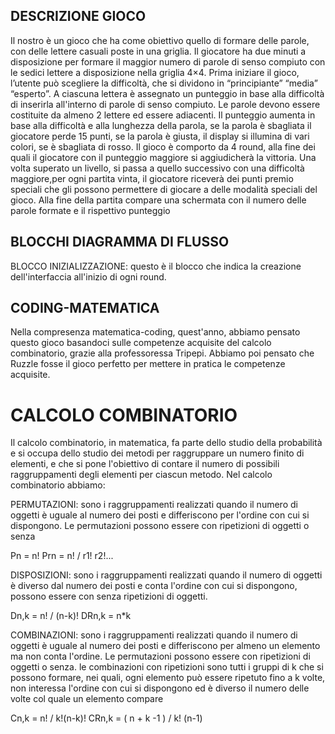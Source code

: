 


## DESCRIZIONE GIOCO
Il nostro è un gioco che ha come obiettivo quello di formare delle parole, con delle lettere casuali poste in una griglia.
Il giocatore ha due minuti a disposizione per formare il maggior numero di parole di senso compiuto con le sedici lettere a disposizione nella griglia 4×4. 
Prima iniziare il gioco, l’utente può scegliere la difficoltà, che si dividono in “principiante” “media” “esperto”.
A ciascuna lettera è assegnato un punteggio in base alla difficoltà di inserirla all'interno di parole di senso compiuto.
Le parole devono essere costituite da almeno 2 lettere ed essere adiacenti.
Il punteggio aumenta in base alla difficoltà e alla lunghezza della parola, se la parola è sbagliata il giocatore perde 15 punti, se la parola è giusta, il display si illumina di vari colori, se è sbagliata di rosso. 
Il gioco è comporto da 4 round, alla fine dei quali il giocatore con il punteggio maggiore si aggiudicherà la vittoria.
Una volta superato un livello, si passa a quello successivo con una difficoltà maggiore,per ogni partita vinta, il giocatore riceverà dei punti premio speciali che gli possono permettere di giocare a delle modalità speciali del gioco.
Alla fine della partita compare una schermata con il numero delle parole formate e il rispettivo punteggio 

## BLOCCHI DIAGRAMMA DI FLUSSO
BLOCCO INIZIALIZZAZIONE: questo è il blocco che indica la creazione dell'interfaccia all'inizio di ogni round.

## CODING-MATEMATICA
Nella compresenza matematica-coding, quest'anno, abbiamo pensato questo gioco basandoci sulle competenze acquisite del calcolo combinatorio,
grazie alla professoressa Tripepi. Abbiamo poi pensato che Ruzzle fosse il gioco perfetto per mettere in pratica le competenze acquisite.

# CALCOLO COMBINATORIO
Il calcolo combinatorio, in matematica, fa parte dello studio della probabilità e si occupa dello studio dei metodi per raggruppare un numero finito di elementi, e che si pone l'obiettivo di contare il numero di possibili raggruppamenti degli elementi per ciascun metodo.
Nel calcolo combinatorio abbiamo: 

PERMUTAZIONI: sono i raggruppamenti realizzati quando il numero di oggetti è uguale al numero dei posti e differiscono per l'ordine con cui si dispongono. 
Le permutazioni possono essere con ripetizioni di oggetti o senza 

Pn = n!
Prn = n! / r1! r2!...

DISPOSIZIONI: sono i raggruppamenti realizzati quando il numero di oggetti è diverso dal numero dei posti e conta l'ordine con cui si dispongono, 
possono essere con  senza ripetizioni di oggetti.

Dn,k = n! / (n-k)!
DRn,k = n*k

COMBINAZIONI: sono i raggruppamenti realizzati quando il numero di oggetti è uguale al numero dei posti e differiscono per almeno un elemento ma non conta l'ordine.
Le permutazioni possono essere con ripetizioni di oggetti o senza.
le combinazioni con ripetizioni sono tutti i gruppi di k che si possono formare, nei quali, ogni elemento può essere ripetuto fino a k volte,
non interessa l'ordine con cui si dispongono ed è diverso il numero delle volte col quale un elemento compare

Cn,k = n! / k!(n-k)!
CRn,k = ( n + k -1 ) / k! (n-1)


